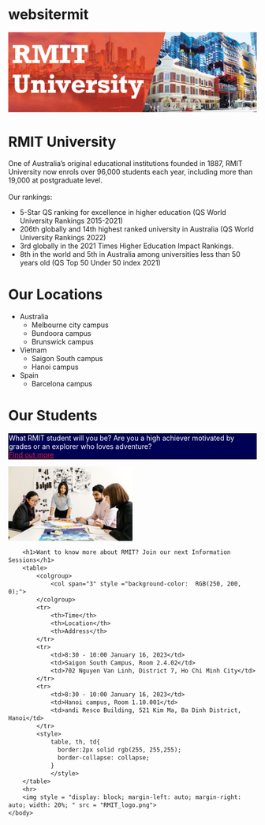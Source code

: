 # websitermit
<!DOCTYPE html>
<html>
    <body>
        <img src ="RMIT_banner.png">
        <h1>RMIT University</h1>
        <p>One of Australia’s original educational institutions founded in 1887, RMIT University now enrols over 96,000 students each year, including more than 19,000 at postgraduate level.
        <br>
        <br>
        Our rankings:
        <br>
        <ul>
            <li>5-Star QS ranking for excellence in higher education (QS World University Rankings 2015-2021)</li>
            <li>206th globally and 14th highest ranked university in Australia (QS World University Rankings 2022)</li>
            <li>3rd globally in the 2021 Times Higher Education Impact Rankings.</li>
            <li>8th in the world and 5th in Australia among universities less than 50 years old (QS Top 50 Under 50 index 2021)</li>
        </ul>
        </p>
        <h1>Our Locations</h1>
        <ul>
            <li>Australia
                <ul>
                    <li>Melbourne city campus</li>
                    <li>Bundoora campus</li>
                    <li>Brunswick campus</li>
                </ul>
            </li>
            <li>Vietnam
                <ul>
                    <li>Saigon South campus</li>
                    <li>Hanoi campus</li>
                </ul>
            </li>
            <li>Spain
                <ul>
                    <li>Barcelona campus</li>
                </ul>
            </li>
        </ul>
        <h1>Our Students</h1>
        <p style="border: 1px solid black; background-color: RGB(0, 0, 84); color:RGB(255, 255, 255) ;">What RMIT student will you be? Are you a high achiever motivated by grades or an explorer who loves adventure? <br>
        <a style="color: RGB(230, 30, 42)" href="https://www.rmit.edu.au/">Find out more</a> </p>
        <img style = "display: flex; margin-left: -100; margin-right: 0; width: 50%; " src="RMIT_student.jpeg">
        
        <h1>Want to know more about RMIT? Join our next Information Sessions</h1>
        <table>
            <colgroup>
                <col span="3" style ="background-color:  RGB(250, 200, 0);">
            </colgroup>
            <tr>
                <th>Time</th>
                <th>Location</th>
                <th>Address</th>
            </tr>
            <tr>
                <td>8:30 - 10:00 January 16, 2023</td>
                <td>Saigon South Campus, Room 2.4.02</td>
                <td>702 Nguyen Van Linh, District 7, Ho Chi Minh City</td>
            </tr>
            <tr>
                <td>8:30 - 10:00 January 16, 2023</td>
                <td>Hanoi campus, Room 1.10.001</td>
                <td>andi Resco Building, 521 Kim Ma, Ba Dinh District, Hanoi</td>
            </tr>
            <style>
                table, th, td{
                  border:2px solid rgb(255, 255,255);
                  border-collapse: collapse;
                }
                </style>
        </table>
        <hr>
        <img style = "display: block; margin-left: auto; margin-right: auto; width: 20%; " src = "RMIT_logo.png">
    </body>
</html>
